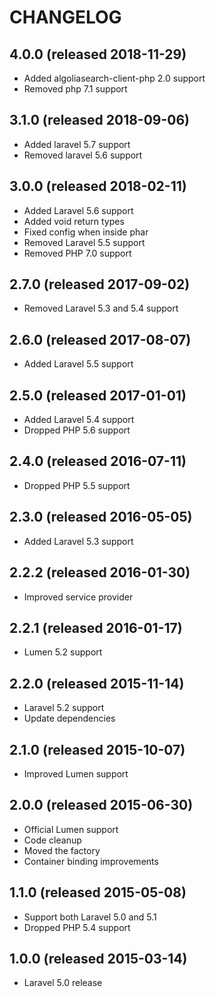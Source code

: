 # CHANGELOG

## 4.0.0 (released 2018-11-29)

- Added algoliasearch-client-php 2.0 support
- Removed php 7.1 support

## 3.1.0 (released 2018-09-06)

- Added laravel 5.7 support
- Removed laravel 5.6 support

## 3.0.0 (released 2018-02-11)

- Added Laravel 5.6 support
- Added void return types
- Fixed config when inside phar
- Removed Laravel 5.5 support
- Removed PHP 7.0 support

## 2.7.0 (released 2017-09-02)

- Removed Laravel 5.3 and 5.4 support

## 2.6.0 (released 2017-08-07)

- Added Laravel 5.5 support

## 2.5.0 (released 2017-01-01)

- Added Laravel 5.4 support
- Dropped PHP 5.6 support

## 2.4.0 (released 2016-07-11)

- Dropped PHP 5.5 support

## 2.3.0 (released 2016-05-05)

- Added Laravel 5.3 support

## 2.2.2 (released 2016-01-30)

- Improved service provider

## 2.2.1 (released 2016-01-17)

- Lumen 5.2 support

## 2.2.0 (released 2015-11-14)

- Laravel 5.2 support
- Update dependencies

## 2.1.0 (released 2015-10-07)

- Improved Lumen support

## 2.0.0 (released 2015-06-30)

- Official Lumen support
- Code cleanup
- Moved the factory
- Container binding improvements

## 1.1.0 (released 2015-05-08)

- Support both Laravel 5.0 and 5.1
- Dropped PHP 5.4 support

## 1.0.0 (released 2015-03-14)

- Laravel 5.0 release
